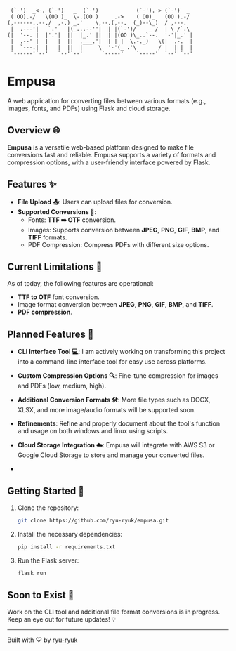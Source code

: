 
```

 (`-')  _<-. (`-')   _  (`-')            (`-').-> (`-')  _  
 ( OO).-/   \(OO )_  \-.(OO )     .->    ( OO)_   (OO ).-/  
(,------.,--./  ,-.) _.'    \,--.(,--.  (_)--\_)  / ,---.   
 |  .---'|   `.'   |(_...--''|  | |(`-')/    _ /  | \ /`.\  
(|  '--. |  |'.'|  ||  |_.' ||  | |(OO )\_..`--.  '-'|_.' | 
 |  .--' |  |   |  ||  .___.'|  | | |  \.-._)   \(|  .-.  | 
 |  `---.|  |   |  ||  |     \  '-'(_ .'\       / |  | |  | 
 `------'`--'   `--'`--'      `-----'    `-----'  `--' `--' 
```

# Empusa 
A web application for converting files between various formats (e.g., images, fonts, and PDFs) using Flask and cloud storage.

## Overview 🌐
**Empusa** is a versatile web-based platform designed to make file conversions fast and reliable. Empusa supports a variety of formats and compression options, with a user-friendly interface powered by Flask.

## Features ✨
- **File Upload 📤**: Users can upload files for conversion.
- **Supported Conversions 🔄**:
  - Fonts: **TTF ➡️ OTF** conversion.
  - Images: Supports conversion between **JPEG**, **PNG**, **GIF**, **BMP**, and **TIFF** formats.
  - PDF Compression: Compress PDFs with different size options.

## Current Limitations 🚧
As of today, the following features are operational:
- **TTF to OTF** font conversion.
- Image format conversion between **JPEG**, **PNG**, **GIF**, **BMP**, and **TIFF**.
- **PDF compression**.

## Planned Features 🔧
- **CLI Interface Tool 💻**: I am actively working on transforming this project into a command-line interface tool for easy use across platforms.
- **Custom Compression Options 🔍**: Fine-tune compression for images and PDFs (low, medium, high).
- **Additional Conversion Formats 🛠️**: More file types such as DOCX, XLSX, and more image/audio formats will be supported soon.
- **Refinements**: Refine and properly document about the tool's function and usage on both windows and linux using scripts.

- **Cloud Storage Integration ☁️**: Empusa will integrate with AWS S3 or Google Cloud Storage to store and manage your converted files.
 
- 
## Getting Started 🚀
1. Clone the repository: 
    ```bash
    git clone https://github.com/ryu-ryuk/empusa.git
    ```
2. Install the necessary dependencies:
    ```bash
    pip install -r requirements.txt
    ```
3. Run the Flask server:
    ```bash
    flask run
    ```

## Soon to Exist 🌱
Work on the CLI tool and additional file format conversions is in progress. Keep an eye out for future updates! 💡

---

Built with ♡ by [ryu-ryuk](https://github.com/ryu-ryuk)
